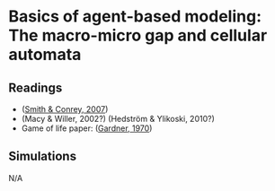# **Basics of agent-based modeling: The macro-micro gap and cellular automata**

## Readings

- ([Smith & Conrey, 2007](https://journals.sagepub.com/doi/abs/10.1177/1088868306294789)) 
- (Macy & Willer, 2002?) (Hedström & Ylikoski, 2010?)
- Game of life paper: ([Gardner, 1970](http://web.stanford.edu/class/sts145/Library/life.pdf))

## Simulations

N/A
